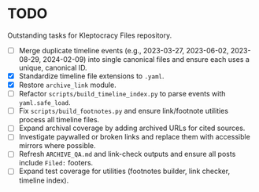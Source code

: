 # TODO

Outstanding tasks for Kleptocracy Files repository.

- [ ] Merge duplicate timeline events (e.g., 2023-03-27, 2023-06-02, 2023-08-29, 2024-02-09) into single canonical files and ensure each uses a unique, canonical ID.
- [x] Standardize timeline file extensions to `.yaml`.
- [x] Restore `archive_link` module.
- [ ] Refactor `scripts/build_timeline_index.py` to parse events with `yaml.safe_load`.
- [ ] Fix `scripts/build_footnotes.py` and ensure link/footnote utilities process all timeline files.
- [ ] Expand archival coverage by adding archived URLs for cited sources.
- [ ] Investigate paywalled or broken links and replace them with accessible mirrors where possible.
- [ ] Refresh `ARCHIVE_QA.md` and link-check outputs and ensure all posts include `Filed:` footers.
- [ ] Expand test coverage for utilities (footnotes builder, link checker, timeline index).
